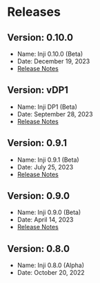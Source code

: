 # Releases

## Version: 0.10.0

* Name: Inji 0.10.0 (Beta)
* Date: December 19, 2023
* [Release Notes](version-0.10.0.md)

## Version: vDP1

* Name: Inji DP1 (Beta)
* Date: September 28, 2023
* [Release Notes](version-inji-dp1.md)

## Version: 0.9.1

* Name: Inji 0.9.1 (Beta)
* Date: July 25, 2023
* [Release Notes](version-0.9.1.md)

## Version: 0.9.0

* Name: Inji 0.9.0 (Beta)
* Date: April 14, 2023
* [Release Notes](version-0.9.0.md)

## Version: 0.8.0

* Name: Inji 0.8.0 (Alpha)
* Date:  October 20, 2022

